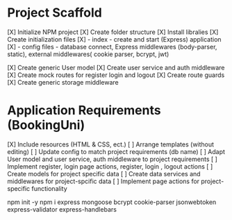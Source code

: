 # Project Scaffold

[X] Initialize NPM project
[X] Create folder structure
[X] Install libralies
[X] Create initialization files
[X] - index - create and start (Express) application
[X] - config files - database connect, Express middlewares (body-parser, static), external middlewares( cookie parser, bcrypt, jwt)

[X] Create generic User model
[X] Create user service and auth middleware
[X] Create mock routes for register login and logout
[X] Create route guards
[X] Create generic storage middleware

# Application Requirements (BookingUni)

[X] Include resources (HTML & CSS, ect.)
[ ] Arrange templates (without editing)
[ ] Update config to match project requirements (db name)
[ ] Adapt User model and user service, auth middleware to project requirements
[ ] Implement register, login page actions, register, login , logout actions
[ ] Create models for project specific data
[ ] Create data services and middlewares for project-spcific data
[ ] Implement page actions for project-specific functionality

npm init -y
npm i express mongoose bcrypt cookie-parser jsonwebtoken express-validator express-handlebars